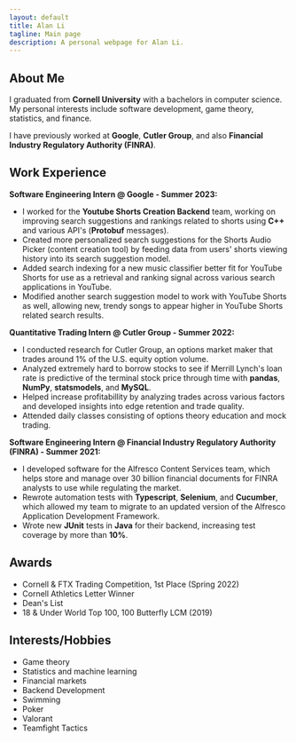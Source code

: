 ```yaml
---
layout: default
title: Alan Li
tagline: Main page
description: A personal webpage for Alan Li.
---
```


## About Me
I graduated from **Cornell University** with a bachelors in computer science. My personal interests include software development, game theory, statistics, and finance.

I have previously worked at **Google**, **Cutler Group**, and also **Financial Industry Regulatory Authority (FINRA)**.

## Work Experience
**Software Engineering Intern @ Google - Summer 2023:**
- I worked for the **Youtube Shorts Creation Backend** team, working on improving search suggestions and rankings related to shorts using **C++** and various API's (**Protobuf** messages).
- Created more personalized search suggestions for the Shorts Audio Picker (content creation tool) by feeding data from users' shorts viewing history into its search suggestion model.
- Added search indexing for a new music classifier better fit for YouTube Shorts for use as a retrieval and ranking signal across various search applications in YouTube.
- Modified another search suggestion model to work with YouTube Shorts as well, allowing new, trendy songs to appear higher in YouTube Shorts related search results.

**Quantitative Trading Intern @ Cutler Group - Summer 2022:**
- I conducted research for Cutler Group, an options market maker that trades around 1% of the U.S. equity option volume.
- Analyzed extremely hard to borrow stocks to see if Merrill Lynch's loan rate is predictive of the terminal stock price through time with **pandas**, **NumPy**, **statsmodels**, and **MySQL**.
- Helped increase profitabillity by analyzing trades across various factors and developed insights into edge retention and trade quality.
- Attended daily classes consisting of options theory education and mock trading.

**Software Engineering Intern @ Financial Industry Regulatory Authority (FINRA) - Summer 2021:**
- I developed software for the Alfresco Content Services team, which helps store and manage over 30 billion financial documents for FINRA analysts to use while regulating the market.
- Rewrote automation tests with **Typescript**, **Selenium**, and **Cucumber**, which allowed my team to migrate to an updated version of the Alfresco Application Development Framework.
- Wrote new **JUnit** tests in **Java** for their backend, increasing test coverage by more than **10%**.

## Awards
- Cornell & FTX Trading Competition, 1st Place (Spring 2022)
- Cornell Athletics Letter Winner
- Dean's List
- 18 & Under World Top 100, 100 Butterfly LCM (2019)

## Interests/Hobbies
- Game theory
- Statistics and machine learning
- Financial markets
- Backend Development
- Swimming
- Poker 
- Valorant
- Teamfight Tactics